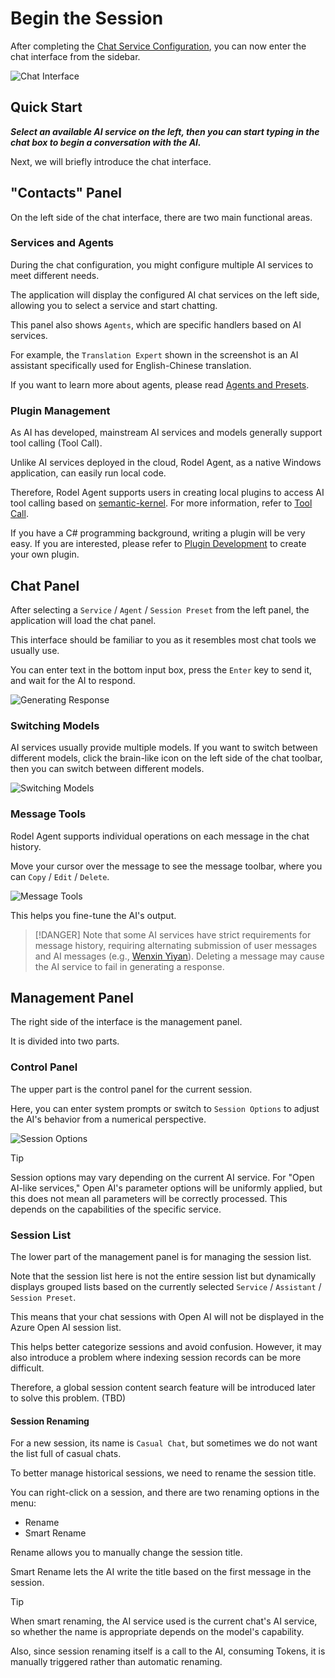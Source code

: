 # Begin the Session

After completing the [Chat Service Configuration](./chat-config), you can now enter the chat interface from the sidebar.

![Chat Interface](../assets/en/chat-overview-clean.png)

## Quick Start

***Select an available AI service on the left, then you can start typing in the chat box to begin a conversation with the AI.***

Next, we will briefly introduce the chat interface.

## "Contacts" Panel

On the left side of the chat interface, there are two main functional areas.

### Services and Agents

During the chat configuration, you might configure multiple AI services to meet different needs.

The application will display the configured AI chat services on the left side, allowing you to select a service and start chatting.

This panel also shows `Agents`, which are specific handlers based on AI services.

For example, the `Translation Expert` shown in the screenshot is an AI assistant specifically used for English-Chinese translation.

If you want to learn more about agents, please read [Agents and Presets](./agent-preset).

### Plugin Management

As AI has developed, mainstream AI services and models generally support tool calling (Tool Call).

Unlike AI services deployed in the cloud, Rodel Agent, as a native Windows application, can easily run local code.

Therefore, Rodel Agent supports users in creating local plugins to access AI tool calling based on [semantic-kernel](https://github.com/Microsoft/semantic-kernel). For more information, refer to [Tool Call](./chat-tools).

If you have a C# programming background, writing a plugin will be very easy. If you are interested, please refer to [Plugin Development](./tool-dev) to create your own plugin.

## Chat Panel

After selecting a `Service` / `Agent` / `Session Preset` from the left panel, the application will load the chat panel.

This interface should be familiar to you as it resembles most chat tools we usually use.

You can enter text in the bottom input box, press the `Enter` key to send it, and wait for the AI to respond.

<div style="max-width:400px">

![Generating Response](../assets/en/chat-generating.png)

</div>

### Switching Models

AI services usually provide multiple models. If you want to switch between different models, click the brain-like icon on the left side of the chat toolbar, then you can switch between different models.

<div style="max-width:300px">

![Switching Models](../assets/en/chat-switch-model.png)

</div>

### Message Tools

Rodel Agent supports individual operations on each message in the chat history.

Move your cursor over the message to see the message toolbar, where you can `Copy` / `Edit` / `Delete`.

<div style="max-width:240px">

![Message Tools](../assets/en/chat-message-tool.png)

</div>

This helps you fine-tune the AI's output.

> [!DANGER]
> Note that some AI services have strict requirements for message history, requiring alternating submission of user messages and AI messages (e.g., [Wenxin Yiyan](https://cloud.baidu.com/doc/WENXINWORKSHOP/s/clntwmv7t#body%E5%8F%82%E6%95%B0)). Deleting a message may cause the AI service to fail in generating a response.

## Management Panel

The right side of the interface is the management panel.

It is divided into two parts.

### Control Panel

The upper part is the control panel for the current session.

Here, you can enter system prompts or switch to `Session Options` to adjust the AI's behavior from a numerical perspective.

<div style="max-width:300px">

![Session Options](../assets/en/chat-session-options.png)

</div>

> [!TIP]
> Session options may vary depending on the current AI service. For "Open AI-like services," Open AI's parameter options will be uniformly applied, but this does not mean all parameters will be correctly processed. This depends on the capabilities of the specific service.

### Session List

The lower part of the management panel is for managing the session list.

Note that the session list here is not the entire session list but dynamically displays grouped lists based on the currently selected `Service` / `Assistant` / `Session Preset`.

This means that your chat sessions with Open AI will not be displayed in the Azure Open AI session list.

This helps better categorize sessions and avoid confusion. However, it may also introduce a problem where indexing session records can be more difficult.

Therefore, a global session content search feature will be introduced later to solve this problem. (TBD)

#### Session Renaming

For a new session, its name is `Casual Chat`, but sometimes we do not want the list full of casual chats.

To better manage historical sessions, we need to rename the session title.

You can right-click on a session, and there are two renaming options in the menu:

- Rename
- Smart Rename

Rename allows you to manually change the session title.

Smart Rename lets the AI write the title based on the first message in the session.

> [!TIP]
> When smart renaming, the AI service used is the current chat's AI service, so whether the name is appropriate depends on the model's capability.
>
> Also, since session renaming itself is a call to the AI, consuming Tokens, it is manually triggered rather than automatic renaming.